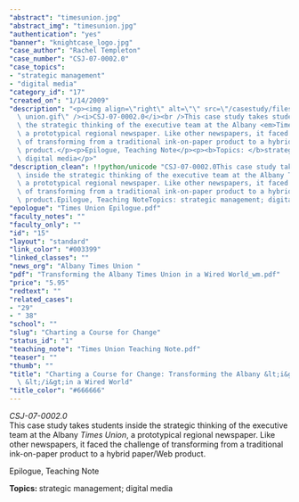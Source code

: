 ```yaml
---
"abstract": "timesunion.jpg"
"abstract_img": "timesunion.jpg"
"authentication": "yes"
"banner": "knightcase_logo.jpg"
"case_author": "Rachel Templeton"
"case_number": "CSJ-07-0002.0"
"case_topics":
- "strategic management"
- "digital media"
"category_id": "17"
"created_on": "1/14/2009"
"description": "<p><img align=\"right\" alt=\"\" src=\"/casestudy/files/photos/242/times\
  \ union.gif\" /><i>CSJ-07-0002.0</i><br />This case study takes students inside\
  \ the strategic thinking of the executive team at the Albany <em>Times Union</em>,\
  \ a prototypical regional newspaper. Like other newspapers, it faced the challenge\
  \ of transforming from a traditional ink-on-paper product to a hybrid paper/Web\
  \ product.</p><p>Epilogue, Teaching Note</p><p><b>Topics: </b>strategic management;\
  \ digital media</p>"
"description_clean": !!python/unicode "CSJ-07-0002.0This case study takes students\
  \ inside the strategic thinking of the executive team at the Albany Times Union,\
  \ a prototypical regional newspaper. Like other newspapers, it faced the challenge\
  \ of transforming from a traditional ink-on-paper product to a hybrid paper/Web\
  \ product.Epilogue, Teaching NoteTopics: strategic management; digital media"
"epologue": "Times Union Epilogue.pdf"
"faculty_notes": ""
"faculty_only": ""
"id": "15"
"layout": "standard"
"link_color": "#003399"
"linked_classes": ""
"news_org": "Albany Times Union "
"pdf": "Transforming the Albany Times Union in a Wired World_wm.pdf"
"price": "5.95"
"redtext": ""
"related_cases":
- "29"
- " 38"
"school": ""
"slug": "Charting a Course for Change"
"status_id": "1"
"teaching_note": "Times Union Teaching Note.pdf"
"teaser": ""
"thumb": ""
"title": "Charting a Course for Change: Transforming the Albany &lt;i&gt;Times Union\
  \ &lt;/i&gt;in a Wired World"
"title_color": "#666666"
---
```

<p><img align="right" alt="" src="/casestudy/files/photos/242/times union.gif" /><i>CSJ-07-0002.0</i><br />This case study takes students inside the strategic thinking of the executive team at the Albany <em>Times Union</em>, a prototypical regional newspaper. Like other newspapers, it faced the challenge of transforming from a traditional ink-on-paper product to a hybrid paper/Web product.</p><p>Epilogue, Teaching Note</p><p><b>Topics: </b>strategic management; digital media</p>
